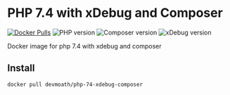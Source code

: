 # PHP 7.4 with xDebug and Composer

[![Docker Pulls](https://img.shields.io/docker/pulls/devmoath/php-74-xdebug-composer?style=for-the-badge)](https://hub.docker.com/r/devmoath/php-74-xdebug-composer/)
![PHP version](https://img.shields.io/badge/PHP-7.4-blue?style=for-the-badge)
![Composer version](https://img.shields.io/badge/COMPOSER-2.1.2-blue?style=for-the-badge)
![xDebug version](https://img.shields.io/badge/XDEBUG-3.0.4-blue?style=for-the-badge)

Docker image for php 7.4 with xdebug and composer

## Install

```shell script
docker pull devmoath/php-74-xdebug-composer
```
